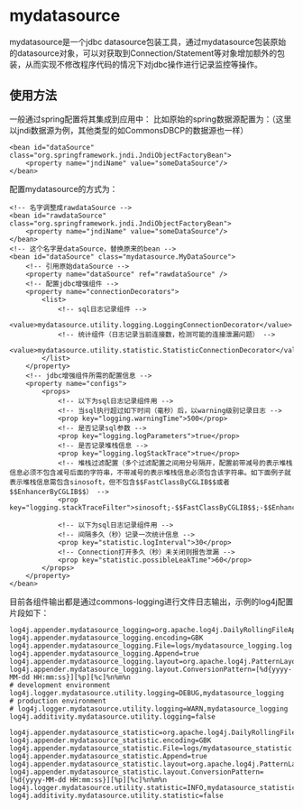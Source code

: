 # mydatasource

mydatasource是一个jdbc datasource包装工具，通过mydatasource包装原始的datasource对象，可以对获取到Connection/Statement等对象增加额外的包装，从而实现不修改程序代码的情况下对jdbc操作进行记录监控等操作。

## 使用方法

一般通过spring配置将其集成到应用中：
比如原始的spring数据源配置为：（这里以jndi数据源为例，其他类型的如CommonsDBCP的数据源也一样）

	<bean id="dataSource" class="org.springframework.jndi.JndiObjectFactoryBean">
		<property name="jndiName" value="someDataSource"/>
	</bean>

配置mydatasource的方式为：

	<!-- 名字调整成rawdataSource -->
	<bean id="rawdataSource" class="org.springframework.jndi.JndiObjectFactoryBean">
		<property name="jndiName" value="someDataSource"/>
	</bean>
	<!-- 这个名字是dataSource，替换原来的bean -->
	<bean id="dataSource" class="mydatasource.MyDataSource">
		<!-- 引用原始dataSource -->
		<property name="dataSource" ref="rawdataSource" />
		<!-- 配置jdbc增强组件 -->
		<property name="connectionDecorators">
			<list>
				<!-- sql日志记录组件 -->
				<value>mydatasource.utility.logging.LoggingConnectionDecorator</value>
				<!-- 统计组件（日志记录当前连接数，检测可能的连接泄漏问题） -->
				<value>mydatasource.utility.statistic.StatisticConnectionDecorator</value>
			</list>
		</property>
		<!-- jdbc增强组件所需的配置信息 -->
		<property name="configs">
			<props>
				<!-- 以下为sql日志记录组件用 -->
				<!-- 当sql执行超过如下时间（毫秒）后，以warning级别记录日志 -->
				<prop key="logging.warningTime">500</prop>
				<!-- 是否记录sql参数 -->
				<prop key="logging.logParameters">true</prop>
				<!-- 是否记录堆栈信息 -->
				<prop key="logging.logStackTrace">true</prop>
				<!-- 堆栈过滤配置（多个过滤配置之间用分号隔开，配置前带减号的表示堆栈信息必须不包含减号后面的字符串，不带减号的表示堆栈信息必须包含该字符串。如下面例子就表示堆栈信息需包含sinosoft，但不包含$$FastClassByCGLIB$$或者$$EnhancerByCGLIB$$） -->
				<prop key="logging.stackTraceFilter">sinosoft;-$$FastClassByCGLIB$$;-$$EnhancerByCGLIB$$</prop>

				<!-- 以下为sql日志记录组件用 -->
				<!-- 间隔多久（秒）记录一次统计信息 -->
				<prop key="statistic.logInterval">30</prop>
				<!-- Connection打开多久（秒）未关闭则报告泄漏 -->
				<prop key="statistic.possibleLeakTime">60</prop>
			</props>
		</property>
	</bean>

目前各组件输出都是通过commons-logging进行文件日志输出，示例的log4j配置片段如下：

	log4j.appender.mydatasource_logging=org.apache.log4j.DailyRollingFileAppender
	log4j.appender.mydatasource_logging.encoding=GBK
	log4j.appender.mydatasource_logging.File=logs/mydatasource_logging.log
	log4j.appender.mydatasource_logging.Append=true
	log4j.appender.mydatasource_logging.layout=org.apache.log4j.PatternLayout
	log4j.appender.mydatasource_logging.layout.ConversionPattern=[%d{yyyy-MM-dd HH:mm:ss}][%p][%c]%n%m%n
	# development environment
	log4j.logger.mydatasource.utility.logging=DEBUG,mydatasource_logging
	# production environment
	# log4j.logger.mydatasource.utility.logging=WARN,mydatasource_logging
	log4j.additivity.mydatasource.utility.logging=false

	log4j.appender.mydatasource_statistic=org.apache.log4j.DailyRollingFileAppender
	log4j.appender.mydatasource_statistic.encoding=GBK
	log4j.appender.mydatasource_statistic.File=logs/mydatasource_statistic.log
	log4j.appender.mydatasource_statistic.Append=true
	log4j.appender.mydatasource_statistic.layout=org.apache.log4j.PatternLayout
	log4j.appender.mydatasource_statistic.layout.ConversionPattern=[%d{yyyy-MM-dd HH:mm:ss}][%p][%c]%n%m%n
	log4j.logger.mydatasource.utility.statistic=INFO,mydatasource_statistic
	log4j.additivity.mydatasource.utility.statistic=false
